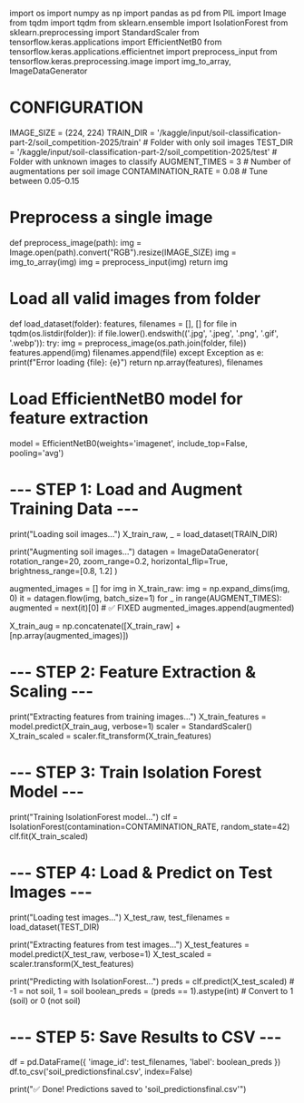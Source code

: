 import os
import numpy as np
import pandas as pd
from PIL import Image
from tqdm import tqdm
from sklearn.ensemble import IsolationForest
from sklearn.preprocessing import StandardScaler
from tensorflow.keras.applications import EfficientNetB0
from tensorflow.keras.applications.efficientnet import preprocess_input
from tensorflow.keras.preprocessing.image import img_to_array, ImageDataGenerator

# CONFIGURATION
IMAGE_SIZE = (224, 224)
TRAIN_DIR = '/kaggle/input/soil-classification-part-2/soil_competition-2025/train'         # Folder with only soil images
TEST_DIR = '/kaggle/input/soil-classification-part-2/soil_competition-2025/test'         # Folder with unknown images to classify
AUGMENT_TIMES = 3                 # Number of augmentations per soil image
CONTAMINATION_RATE = 0.08        # Tune between 0.05–0.15

# Preprocess a single image
def preprocess_image(path):
    img = Image.open(path).convert("RGB").resize(IMAGE_SIZE)
    img = img_to_array(img)
    img = preprocess_input(img)
    return img

# Load all valid images from folder
def load_dataset(folder):
    features, filenames = [], []
    for file in tqdm(os.listdir(folder)):
        if file.lower().endswith(('.jpg', '.jpeg', '.png', '.gif', '.webp')):
            try:
                img = preprocess_image(os.path.join(folder, file))
                features.append(img)
                filenames.append(file)
            except Exception as e:
                print(f"Error loading {file}: {e}")
    return np.array(features), filenames

# Load EfficientNetB0 model for feature extraction
model = EfficientNetB0(weights='imagenet', include_top=False, pooling='avg')

# --- STEP 1: Load and Augment Training Data ---
print("Loading soil images...")
X_train_raw, _ = load_dataset(TRAIN_DIR)

print("Augmenting soil images...")
datagen = ImageDataGenerator(
    rotation_range=20,
    zoom_range=0.2,
    horizontal_flip=True,
    brightness_range=[0.8, 1.2]
)

augmented_images = []
for img in X_train_raw:
    img = np.expand_dims(img, 0)
    it = datagen.flow(img, batch_size=1)
    for _ in range(AUGMENT_TIMES):
        augmented = next(it)[0]  # ✅ FIXED
        augmented_images.append(augmented)

X_train_aug = np.concatenate([X_train_raw] + [np.array(augmented_images)])

# --- STEP 2: Feature Extraction & Scaling ---
print("Extracting features from training images...")
X_train_features = model.predict(X_train_aug, verbose=1)
scaler = StandardScaler()
X_train_scaled = scaler.fit_transform(X_train_features)

# --- STEP 3: Train Isolation Forest Model ---
print("Training IsolationForest model...")
clf = IsolationForest(contamination=CONTAMINATION_RATE, random_state=42)
clf.fit(X_train_scaled)

# --- STEP 4: Load & Predict on Test Images ---
print("Loading test images...")
X_test_raw, test_filenames = load_dataset(TEST_DIR)

print("Extracting features from test images...")
X_test_features = model.predict(X_test_raw, verbose=1)
X_test_scaled = scaler.transform(X_test_features)

print("Predicting with IsolationForest...")
preds = clf.predict(X_test_scaled)        # -1 = not soil, 1 = soil
boolean_preds = (preds == 1).astype(int)  # Convert to 1 (soil) or 0 (not soil)

# --- STEP 5: Save Results to CSV ---
df = pd.DataFrame({
    'image_id': test_filenames,
    'label': boolean_preds
})
df.to_csv('soil_predictionsfinal.csv', index=False)

print("✅ Done! Predictions saved to 'soil_predictionsfinal.csv'")
